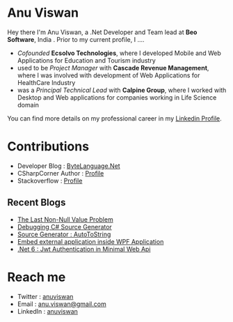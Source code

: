 # Anu Viswan

Hey there I'm Anu Viswan, a .Net Developer and Team lead at **Beo Software**, India .  Prior to my current profile, I ....

* _Cofounded_ **Ecsolvo Technologies**, where I developed Mobile and Web Applications for Education and Tourism industry
* used to be _Project Manager_ with **Cascade Revenue Management**, where I was involved with development of Web Applications for HealthCare Industry
* was a _Principal Technical Lead_ with **Calpine Group**, where I worked with Desktop and Web applications for companies working in Life Science domain

You can find more details on my professional career in my [Linkedin Profile](https://www.linkedin.com/in/anuviswan/). 

# Contributions
* Developer Blog : [ByteLanguage.Net](http://www.bytelanguage.net)
* CSharpCorner Author : [Profile](https://www.c-sharpcorner.com/members/anu.viswan)
* Stackoverflow : [Profile](https://stackoverflow.com/users/7299782/anu-viswan)

## Recent Blogs
<!-- BLOGPOSTS:START -->
- [The Last Non-Null Value Problem](https://bytelanguage.net/2021/08/24/the-last-non-null-value-problem/)
- [Debugging C# Source Generator](https://bytelanguage.net/2021/08/15/debugging-c-source-generator/)
- [Source Generator : AutoToString](https://bytelanguage.net/2021/08/13/source-generator-autotostring/)
- [Embed external application inside WPF Application](https://bytelanguage.net/2021/08/06/embed-external-application-inside-wpf-application/)
- [.Net 6 : Jwt Authentication in Minimal Web Api](https://bytelanguage.net/2021/07/30/net-6-jwt-authentication-in-minimal-web-api/)
<!-- BLOGPOSTS:END -->

# Reach me
* Twitter : [anuviswan](https://twitter.com/anuviswan)
* Email : anu.viswan@gmail.com
* LinkedIn : [anuviswan](https://www.linkedin.com/in/anuviswan/)


